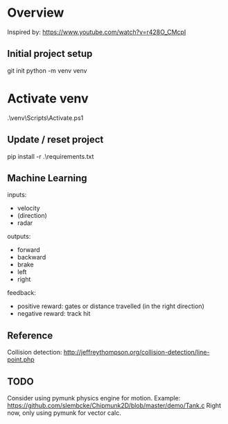 # Overview

Inspired by: https://www.youtube.com/watch?v=r428O_CMcpI

## Initial project setup

git init
python -m venv venv
# Activate venv
.\venv\Scripts\Activate.ps1

## Update / reset project

pip install -r .\requirements.txt

## Machine Learning

inputs:
* velocity
* (direction)
* radar

outputs:
* forward
* backward
* brake
* left
* right

feedback:
* positive reward: gates or distance travelled (in the right direction)
* negative reward: track hit

## Reference

Collision detection: http://jeffreythompson.org/collision-detection/line-point.php

## TODO

Consider using pymunk physics engine for motion. Example:
https://github.com/slembcke/Chipmunk2D/blob/master/demo/Tank.c
Right now, only using pymunk for vector calc.
